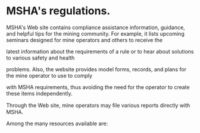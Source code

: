 # MSHA's regulations.

MSHA's Web site contains compliance assistance information, guidance, and helpful tips for the mining community. For example, it lists upcoming seminars designed for mine operators and others to receive the

latest information about the requirements of a rule or to hear about solutions to various safety and health

problems. Also, the website provides model forms, records, and plans for the mine operator to use to comply

with MSHA requirements, thus avoiding the need for the operator to create these items independently.

Through the Web site, mine operators may ﬁle various reports directly with MSHA.

Among the many resources available are: